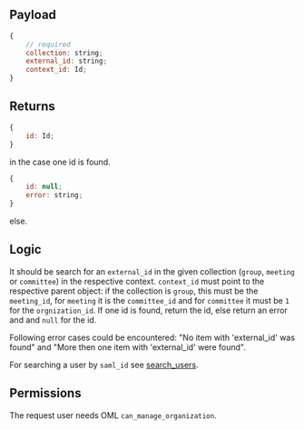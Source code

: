 ## Payload
```js
{
    // required
    collection: string;
    external_id: string;
    context_id: Id;
}
```
## Returns
```js
{
    id: Id;
}
```
in the case one id is found.
```js
{
    id: null;
    error: string;
}
```
else.

## Logic

It should be search for an `external_id` in the given collection (`group`, `meeting` or `committee`) in the respective context. `context_id` must point to the respective parent object: if the collection is `group`, this must be the `meeting_id`, for `meeting` it is the `committee_id` and for `committee` it must be `1` for the `orgnization_id`. If one id is found, return the id, else return an error and and `null` for the id.

Following error cases could be encountered: "No item with 'external_id' was found" and "More then one item with 'external_id' were found".

For searching a user by `saml_id` see [search_users](search_users.md).

## Permissions
The request user needs OML `can_manage_organization`.
